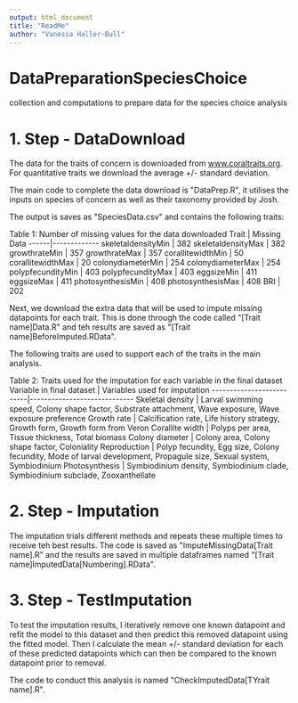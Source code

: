 ```yaml
---
output: html_document
title: "ReadMe"
author: "Vanessa Haller-Bull"
---
```



# DataPreparationSpeciesChoice
collection and computations to prepare data for the species choice analysis


# 1. Step - DataDownload

The data for the traits of concern is downloaded from www.coraltraits.org. For quantitative traits we download the average +/- standard deviation. 

The main code to complete the data download is "DataPrep.R", it utilises the inputs on species of concern as well as their taxonomy provided by Josh.

The output is saves as "SpeciesData.csv" and contains the following traits:

Table 1: Number of missing values for the data downloaded 
Trait | Missing Data
------|-------------
skeletaldensityMin | 382
skeletaldensityMax | 382
growthrateMin | 357
growthrateMax | 357
corallitewidthMin | 50
corallitewidthMax | 20
colonydiameterMin | 254
colonydiameterMax | 254
polypfecundityMin | 403
polypfecundityMax | 403
eggsizeMin | 411
eggsizeMax | 411
photosynthesisMin | 408
photosynthesisMax | 408
BRI | 202

Next, we download the extra data that will be used to impute missing datapoints for each trait. This is done through the code called "[Trait name]Data.R" and teh results are saved as "[Trait name]BeforeImputed.RData".

The following traits are used to support each of the traits in the main analysis.

Table 2: Traits used for the imputation for each variable in the final dataset
Variable in final dataset | Variables used for imputation
--------------------------|-----------------------------
Skeletal density | Larval swimming speed, Colony shape factor, Substrate attachment, Wave exposure, Wave exposure preference
Growth rate | Calcification rate, Life history strategy, Growth form, Growth form from Veron
Corallite width	 | Polyps per area, Tissue thickness, Total biomass
Colony diameter	 | Colony area, Colony shape factor, Coloniality
Reproduction	   | Polyp fecundity, Egg size, Colony fecundity, Mode of larval development, Propagule size, Sexual system, Symbiodinium
Photosynthesis	 | Symbiodinium density, Symbiodinium clade, Symbiodinium subclade, Zooxanthellate


# 2. Step - Imputation

The imputation trials different methods and repeats these multiple times to receive teh best results. The code is saved as "ImputeMissingData[Trait name].R" and the results are saved in multiple dataframes named "[Trait name]ImputedData[Numbering].RData".

# 3. Step - TestImputation

To test the imputation results, I iteratively remove one known datapoint and refit the model to this dataset and then predict this removed datapoint using the fitted model. Then I calculate the mean +/- standard deviation for each of these predicted datapoints which can then be compared to the known datapoint prior to removal.

The code to conduct this analysis is named "CheckImputedData[TYrait name].R".

